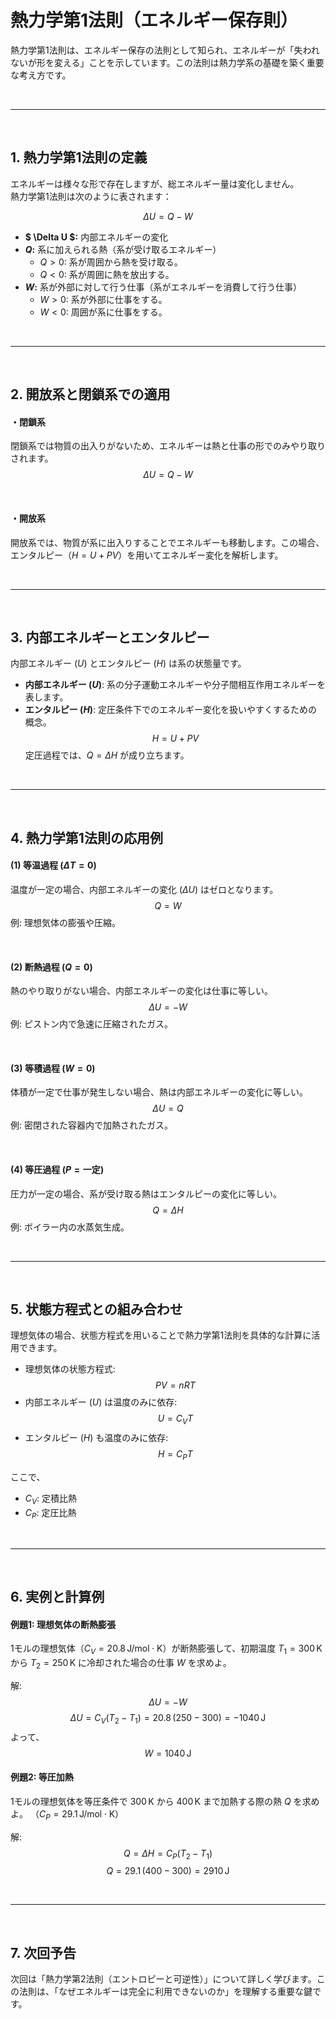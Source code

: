 # **熱力学第1法則（エネルギー保存則）**

熱力学第1法則は、エネルギー保存の法則として知られ、エネルギーが「失われないが形を変える」ことを示しています。この法則は熱力学系の基礎を築く重要な考え方です。

<br>

---

<br>

## **1. 熱力学第1法則の定義**
エネルギーは様々な形で存在しますが、総エネルギー量は変化しません。  
熱力学第1法則は次のように表されます：

$$
\Delta U = Q - W
$$

- **$ \Delta U $:** 内部エネルギーの変化
- **$Q$:** 系に加えられる熱（系が受け取るエネルギー）
  - $Q > 0$: 系が周囲から熱を受け取る。
  - $Q < 0$: 系が周囲に熱を放出する。
- **$W$:** 系が外部に対して行う仕事（系がエネルギーを消費して行う仕事）
  - $W > 0$: 系が外部に仕事をする。
  - $W < 0$: 周囲が系に仕事をする。



<br>

---

<br>

## **2. 開放系と閉鎖系での適用**

#### **・閉鎖系**
閉鎖系では物質の出入りがないため、エネルギーは熱と仕事の形でのみやり取りされます。
$$
\Delta U = Q - W
$$

<br>

#### **・開放系**
開放系では、物質が系に出入りすることでエネルギーも移動します。この場合、エンタルピー（$H = U + PV$）を用いてエネルギー変化を解析します。

<br>

---

<br>

## **3. 内部エネルギーとエンタルピー**
内部エネルギー ($U$) とエンタルピー ($H$) は系の状態量です。

- **内部エネルギー ($U$)**:
  系の分子運動エネルギーや分子間相互作用エネルギーを表します。
- **エンタルピー ($H$)**:
  定圧条件下でのエネルギー変化を扱いやすくするための概念。
  $$
  H = U + PV
  $$
  定圧過程では、$Q = \Delta H$ が成り立ちます。

<br>

---

<br>

## **4. 熱力学第1法則の応用例**
#### **(1) 等温過程 ($\Delta T = 0$)**
温度が一定の場合、内部エネルギーの変化 ($\Delta U$) はゼロとなります。
$$
Q = W
$$
例: 理想気体の膨張や圧縮。

<br>

#### **(2) 断熱過程 ($Q = 0$)**
熱のやり取りがない場合、内部エネルギーの変化は仕事に等しい。
$$
\Delta U = -W
$$
例: ピストン内で急速に圧縮されたガス。

<br>

#### **(3) 等積過程 ($W = 0$)**
体積が一定で仕事が発生しない場合、熱は内部エネルギーの変化に等しい。
$$
\Delta U = Q
$$
例: 密閉された容器内で加熱されたガス。

<br>

#### **(4) 等圧過程 ($P = \text{一定}$)**
圧力が一定の場合、系が受け取る熱はエンタルピーの変化に等しい。
$$
Q = \Delta H
$$
例: ボイラー内の水蒸気生成。

<br>

---

<br>

## **5. 状態方程式との組み合わせ**
理想気体の場合、状態方程式を用いることで熱力学第1法則を具体的な計算に活用できます。

- 理想気体の状態方程式:
$$
PV = nRT
$$
- 内部エネルギー ($U$) は温度のみに依存:
$$
U = C_V T
$$
- エンタルピー ($H$) も温度のみに依存:
$$
H = C_P T
$$

ここで、
- $C_V$: 定積比熱
- $C_P$: 定圧比熱

<br>

---

<br>

## **6. 実例と計算例**
#### **例題1: 理想気体の断熱膨張**
1モルの理想気体（$C_V = 20.8 \, \text{J/mol}\cdot\text{K}$）が断熱膨張して、初期温度 $T_1 = 300 \, \text{K}$ から $T_2 = 250 \, \text{K}$ に冷却された場合の仕事 $W$ を求めよ。

解:
$$
\Delta U = -W
$$
$$
\Delta U = C_V (T_2 - T_1) = 20.8 \, (250 - 300) = -1040 \, \text{J}
$$
よって、
$$
W = 1040 \, \text{J}
$$

#### **例題2: 等圧加熱**
1モルの理想気体を等圧条件で $300 \, \text{K}$ から $400 \, \text{K}$ まで加熱する際の熱 $Q$ を求めよ。
（$C_P = 29.1 \, \text{J/mol} \cdot\text{K}$）

解:
$$
Q = \Delta H = C_P (T_2 - T_1)
$$
$$
Q = 29.1 \, (400 - 300) = 2910 \, \text{J}
$$

<br>

---

<br>

## **7. 次回予告**
次回は「熱力学第2法則（エントロピーと可逆性）」について詳しく学びます。この法則は、「なぜエネルギーは完全に利用できないのか」を理解する重要な鍵です。


